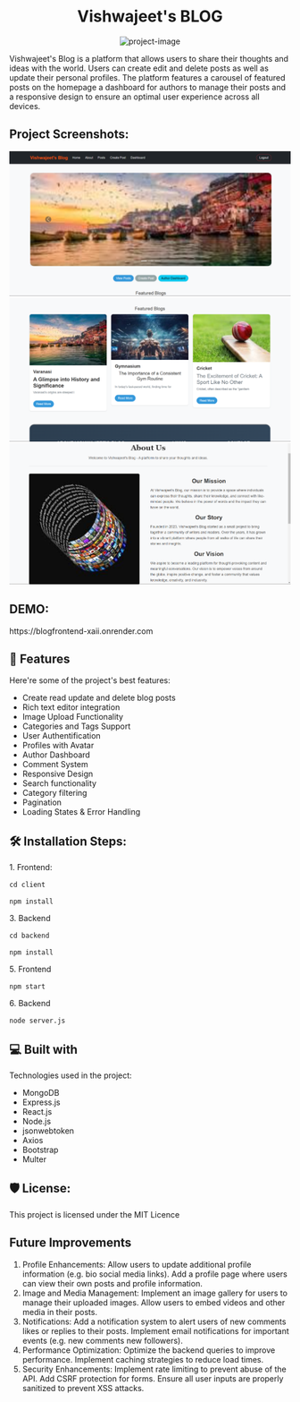 <h1 align="center" id="title">Vishwajeet's BLOG</h1>

<p align="center"><img src="https://socialify.git.ci/Vishwajeet-Kumar-Patel/Blog/image?description=1&descriptionEditable=Vishwajeet%27s%20Blog%20is%20a%20platform%20that%20allows%20users%20to%20share%20their%20thoughts%20and%20ideas%20with%20the%20world.&font=Raleway&issues=1&language=1&name=1&owner=1&pattern=Charlie%20Brown&stargazers=1&theme=Dark" alt="project-image"></p>

<p id="description">Vishwajeet's Blog is a platform that allows users to share their thoughts and ideas with the world. Users can create edit and delete posts as well as update their personal profiles. The platform features a carousel of featured posts on the homepage a dashboard for authors to manage their posts and a responsive design to ensure an optimal user experience across all devices.</p>

<h2>Project Screenshots:</h2>

![Image](https://github.com/Vishwajeet-Kumar-Patel/Blog/blob/master/Screenshot%202024-11-16%20014148.png?raw=true)
![Image](https://github.com/Vishwajeet-Kumar-Patel/Blog/blob/master/Screenshot%202024-11-16%20014201.png?raw=true)
![Image](https://github.com/Vishwajeet-Kumar-Patel/Blog/blob/master/Screenshot%202024-11-16%20014223.png?raw=true)

<h2>DEMO:</h2>
https://blogfrontend-xaii.onrender.com

  
<h2>🧐 Features</h2>

Here're some of the project's best features:

*   Create read update and delete blog posts
*   Rich text editor integration
*   Image Upload Functionality
*   Categories and Tags Support
*   User Authentification
*   Profiles with Avatar
*   Author Dashboard
*   Comment System
*   Responsive Design
*   Search functionality
*   Category filtering
*   Pagination
*   Loading States & Error Handling

<h2>🛠️ Installation Steps:</h2>

<p>1. Frontend:</p>

```
cd client
```

```
npm install
```

<p>3. Backend</p>

```
cd backend
```

```
npm install
```

<p>5. Frontend</p>

```
npm start
```

<p>6. Backend</p>

```
node server.js
```

  
  
<h2>💻 Built with</h2>

Technologies used in the project:

*   MongoDB
*   Express.js
*   React.js
*   Node.js
*   jsonwebtoken
*   Axios
*   Bootstrap
*   Multer

<h2>🛡️ License:</h2>

This project is licensed under the MIT Licence

<h2>Future Improvements</h2>

1. Profile Enhancements: Allow users to update additional profile information (e.g. bio social media links). Add a profile page where users can view their own posts and profile information.
2. Image and Media Management: Implement an image gallery for users to manage their uploaded images. Allow users to embed videos and other media in their posts.
3. Notifications: Add a notification system to alert users of new comments likes or replies to their posts. Implement email notifications for important events (e.g. new comments new followers).
4. Performance Optimization: Optimize the backend queries to improve performance. Implement caching strategies to reduce load times.
5. Security Enhancements: Implement rate limiting to prevent abuse of the API. Add CSRF protection for forms. Ensure all user inputs are properly sanitized to prevent XSS attacks.
